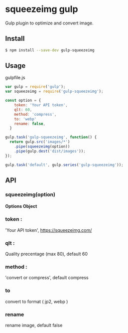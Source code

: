 # squeezeimg gulp

Gulp plugin to optimize and convert image.

## Install

```sh
$ npm install --save-dev gulp-squeezeimg
```


## Usage
 gulpfile.js 
```js
var gulp = require('gulp');
var squeezeimg = require('gulp-squeezeimg');

const option = {
    token: 'Your API token',
    qlt: 60,
    method: 'compress',
    to: 'webp'
    rename: false,
  }

gulp.task('gulp-squeezeimg', function() {
  return gulp.src('images/*') 
    .pipe(squeezeimg(option))
    .pipe(gulp.dest('dist/images'));
});

gulp.task('default', gulp.series('gulp-squeezeimg'));
```

## API

### squeezeimg(option)

#### Options Object
### token : 
 'Your API token', https://squeezeimg.com/
### qlt :
 Quality precentage (max 80), default 60
### method : 
'convert or compress', default compress
### to
convert to format ( jp2, webp )
### rename 
rename image, default false

  
